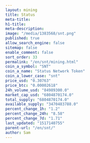 ```yaml
---
layout: mining
title: Status
meta-title: 
h1-title: 
meta-description: 
image: "/media/1383568/snt.png"
published: true
allow_search_engine: false
sitemap: false
enable_comment: false
sort_order: 33
permalink: "/en/snt/mining.html"
coin_a_symbol: "SNT"
coin_a_name: "Status Network Token"
coin_a_lower_case: "snt"
price_usd: "0.30763"
price_btc: "0.00002618"
24h_volume_usd: "84989300.0"
market_cap_usd: "6804870174.0"
total_supply: "6804870174.0"
available_supply: "3470483788.0"
percent_change_1h: "1.2"
percent_change_24h: "8.58"
percent_change_7d: "1.71"
last_updated: "1517140755"
parent-url: "/en/snt/"
author: Sam
---
```


